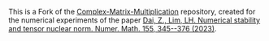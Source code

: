 This is a Fork of the 
[Complex-Matrix-Multiplication](https://github.com/zhen06/Complex-Matrix-Multiplication) repository, 
created for the numerical experiments of the paper 
[Dai, Z., Lim, LH. Numerical stability and tensor nuclear norm. Numer. Math. 155, 345--376 (2023)](https://link.springer.com/article/10.1007/s00211-023-01377-5).


